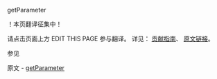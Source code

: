  getParameter

 ！本页翻译征集中！

请点击页面上方 EDIT THIS PAGE 参与翻译。
详见：
[贡献指南]( https://github.com/whaleal/MongoDB-Manual-zh/blob/master/CONTRIBUTING.md )、
[原文链接](  https://docs.mongodb.com/manual/reference/command/getParameter/  )。

 参见

原文 - [getParameter]( https://docs.mongodb.com/manual/reference/command/getParameter/ )

